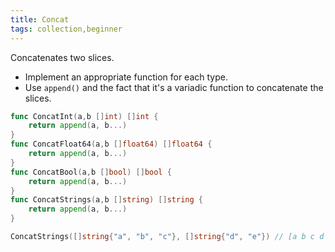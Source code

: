 ```yaml
---
title: Concat
tags: collection,beginner
---
```


Concatenates two slices.

- Implement an appropriate function for each type.
- Use `append()` and the fact that it's a variadic function to concatenate the slices.

```go
func ConcatInt(a,b []int) []int {
	return append(a, b...)
}
func ConcatFloat64(a,b []float64) []float64 {
	return append(a, b...)
}
func ConcatBool(a,b []bool) []bool {
	return append(a, b...)
}
func ConcatStrings(a,b []string) []string {
	return append(a, b...)
}
```

```go
ConcatStrings([]string{"a", "b", "c"}, []string{"d", "e"}) // [a b c d e]
```
